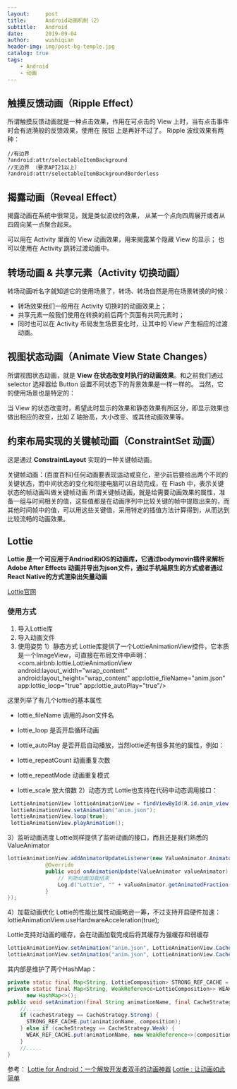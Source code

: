 ```yaml
---
layout:     post
title:      Android动画机制（2）
subtitle:   Android
date:       2019-09-04
author:     wushiqian
header-img: img/post-bg-temple.jpg
catalog: true
tags:
    - Android
    - 动画
---
```


## 触摸反馈动画（Ripple Effect）
所谓触摸反馈动画就是一种点击效果，作用在可点击的 View 上时，当有点击事件时会有涟漪般的反馈效果，使用在 按钮 上是再好不过了。
Ripple 波纹效果有两种：

```
//有边界
?android:attr/selectableItemBackground
//无边界 （要求API21以上）
?android:attr/selectableItemBackgroundBorderless
```

## 揭露动画（Reveal Effect）
揭露动画在系统中很常见，就是类似波纹的效果， 从某一个点向四周展开或者从四周向某一点聚合起来。

可以用在 Activity 里面的 View 动画效果，用来揭露某个隐藏 View 的显示；
也可以使用在 Activity 跳转过渡动画中。

## 转场动画 & 共享元素（Activity 切换动画）
转场动画听名字就知道它的使用场景了，转场、转场自然是用在场景转换的时候：

* 转场效果我们一般用在 Activity 切换时的动画效果上；
* 共享元素一般我们使用在转换的前后两个页面有共同元素时；
* 同时也可以在 Activity 布局发生场景变化时，让其中的 View 产生相应的过渡动画。

## 视图状态动画（Animate View State Changes）
所谓视图状态动画，就是 **View 在状态改变时执行的动画效果**。和之前我们通过 selector 选择器给 Button 设置不同状态下的背景效果是一样一样的。
当然，它的使用场景也是特定的：

当 View 的状态改变时，希望此时显示的效果和静态效果有所区分，即显示效果也做出相应的改变，比如 Z 轴抬高，大小改变、或其他动画效果等。

## 约束布局实现的关键帧动画（ConstraintSet 动画）
这是通过 **ConstraintLayout** 实现的一种关键帧动画。

关键帧动画：(百度百科)任何动画要表现运动或变化，至少前后要给出两个不同的关键状态，而中间状态的变化和衔接电脑可以自动完成，在 Flash 中，表示关键状态的帧动画叫做关键帧动画
所谓关键帧动画，就是给需要动画效果的属性，准备一组与时间相关的值，这些值都是在动画序列中比较关键的帧中提取出来的，而其他时间帧中的值，可以用这些关键值，采用特定的插值方法计算得到，从而达到比较流畅的动画效果。

## Lottie

**Lottie 是一个可应用于Andriod和iOS的动画库，它通过bodymovin插件来解析Adobe After Effects 动画并导出为json文件，通过手机端原生的方式或者通过React Native的方式渲染出矢量动画**

[Lottie官网](https://lottiefiles.com/)

### 使用方式

1. 导入Lottie库
2. 导入动画文件
3. 使用姿势
   1）静态方式
   Lottie库提供了一个LottieAnimationView控件，它本质是一个ImageView，可直接在布局文件中声明：
   <com.airbnb.lottie.LottieAnimationView
           android:layout_width="wrap_content"
           android:layout_height="wrap_content"
           app:lottie_fileName="anim.json"
           app:lottie_loop="true"
           app:lottie_autoPlay="true"/>

这里列举了有几个lottie的基本属性

* lottie_fileName 调用的Json文件名
* lottie_loop 是否开启循环动画
* lottie_autoPlay 是否开启自动播放，当然lottie还有很多其他的属性，例如：

* lottie_repeatCount 动画重复次数
* lottie_repeatMode 动画重复模式
* lottie_scale 放大倍数
  2）动态方式
  Lottie也支持在代码中动态调用接口：

```java
 LottieAnimationView lottieAnimationView = findViewById(R.id.anim_view);
 lottieAnimationView.setAnimation("anim.json");
 lottieAnimationView.loop(true);
 lottieAnimationView.playAnimation();
```

3）监听动画进度
Lottie同样提供了监听动画的接口，而且还是我们熟悉的ValueAnimator

```java
lottieAnimationView.addAnimatorUpdateListener(new ValueAnimator.AnimatorUpdateListener() {
            @Override
            public void onAnimationUpdate(ValueAnimator valueAnimator) {
                // 判断动画加载结束
                Log.d("Lottie", "" + valueAnimator.getAnimatedFraction());
            }
});
```

4）加载动画优化
Lottie的性能比属性动画略逊一筹，不过支持开启硬件加速：
lottieAnimationView.useHardwareAcceleration(true);

Lottie支持对动画的缓存，会在动画加载完成后将其缓存为强缓存和弱缓存

```java
lottieAnimationView.setAnimation("anim.json", LottieAnimationView.CacheStrategy.Strong);    //强缓存
lottieAnimationView.setAnimation("anim.json", LottieAnimationView.CacheStrategy.Weak);      //弱缓存
```

其内部是维护了两个HashMap：

```java
private static final Map<String, LottieComposition> STRONG_REF_CACHE = new HashMap<>();
private static final Map<String, WeakReference<LottieComposition>> WEAK_REF_CACHE =
      new HashMap<>();
public void setAnimation(final String animationName, final CacheStrategy cacheStrategy) {
    //......
    if (cacheStrategy == CacheStrategy.Strong) {
      STRONG_REF_CACHE.put(animationName, composition);
    } else if (cacheStrategy == CacheStrategy.Weak) {
      WEAK_REF_CACHE.put(animationName, new WeakReference<>(composition));
    }
    //.....
}
```

参考：
[Lottie for Android：一个解放开发者双手的动画神器](https://www.jianshu.com/p/806219fd4d0b)
[Lottie : 让动画如此简单](https://cloud.tencent.com/developer/article/1005896。、)